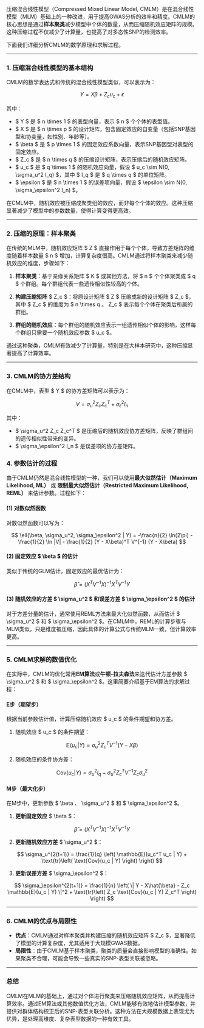 压缩混合线性模型（Compressed Mixed Linear Model, CMLM）是在混合线性模型（MLM）基础上的一种改进，用于提高GWAS分析的效率和精度。CMLM的核心思想是通过**样本聚类**减少模型中个体的数量，从而压缩随机效应矩阵的规模。这种压缩过程不仅减少了计算量，也提高了对多态性SNP的检测效率。

下面我们详细分析CMLM的数学原理和求解过程。

---

### **1. 压缩混合线性模型的基本结构**

CMLM的数学表达式和传统的混合线性模型类似，可以表示为：

$$
Y = X\beta + Z_c u_c + \epsilon
$$

其中：
- $ Y $ 是 $ n \times 1 $ 的表型向量，表示 $ n $ 个个体的表型值。
- $ X $ 是 $ n \times p $ 的设计矩阵，包含固定效应的自变量（包括SNP基因型和协变量，如性别、年龄等）。
- $ \beta $ 是 $ p \times 1 $ 的固定效应系数向量，表示SNP基因型对表型的固定效应。
- $ Z_c $ 是 $ n \times q $ 的压缩设计矩阵，表示压缩后的随机效应矩阵。
- $ u_c $ 是 $ q \times 1 $ 的随机效应向量，假设 $ u_c \sim N(0, \sigma_u^2 I_q) $，其中 $ I_q $ 是 $ q \times q $ 的单位矩阵。
- $ \epsilon $ 是 $ n \times 1 $ 的误差项向量，假设 $ \epsilon \sim N(0, \sigma_\epsilon^2 I_n) $。

在CMLM中，随机效应被压缩成聚类组的效应，而非每个个体的效应。这种压缩显著减少了模型中的参数数量，使得计算变得更高效。

---

### **2. 压缩的原理：样本聚类**

在传统的MLM中，随机效应矩阵 $ Z $ 直接作用于每个个体，导致方差矩阵的维度随着样本数量 $ n $ 增加，计算复杂度很高。CMLM通过将样本聚类来减少随机效应的维度，步骤如下：

1. **样本聚类**：基于亲缘关系矩阵 $ K $ 或其他方法，将 $ n $ 个个体聚类成 $ q $ 个群组。每个群组代表一些遗传相似性较高的个体。
   
2. **构建压缩矩阵** $ Z_c $：将原设计矩阵 $ Z $ 压缩成新的设计矩阵 $ Z_c $，其中 $ Z_c $ 的维度为 $ n \times q $。$ Z_c $ 表示每个个体在聚类后所属的群组。

3. **群组的随机效应**：每个群组的随机效应表示一组遗传相似个体的影响，这样每个群组只需要一个随机效应参数 $ u_c $。

通过这种聚类，CMLM有效减少了计算量，特别是在大样本研究中，这种压缩显著提高了计算效率。

---

### **3. CMLM的协方差结构**

在CMLM中，表型 $ Y $ 的协方差矩阵可以表示为：

$$
V = \sigma_u^2 Z_c Z_c^T + \sigma_\epsilon^2 I_n
$$

其中：

- $ \sigma_u^2 Z_c Z_c^T $ 是压缩后的随机效应协方差矩阵，反映了群组间的遗传相似性带来的变异。
- $ \sigma_\epsilon^2 I_n $ 是误差项的协方差矩阵。

### **4. 参数估计的过程**

由于CMLM仍然是混合线性模型的一种，我们可以使用**最大似然估计（Maximum Likelihood, ML）** 或 **限制最大似然估计（Restricted Maximum Likelihood, REML）** 来估计参数。过程如下：

#### (1) 对数似然函数

对数似然函数可以写为：

$$
\ell(\beta, \sigma_u^2, \sigma_\epsilon^2 | Y) = -\frac{n}{2} \ln(2\pi) - \frac{1}{2} \ln |V| - \frac{1}{2} (Y - X\beta)^T V^{-1} (Y - X\beta)
$$

#### (2) 固定效应 $ \beta $ 的估计

类似于传统的GLM估计，固定效应的最优估计为：

$$
\hat{\beta} = (X^T V^{-1} X)^{-1} X^T V^{-1} Y
$$

#### (3) 随机效应的方差 $ \sigma_u^2 $ 和误差方差 $ \sigma_\epsilon^2 $ 的估计

对于方差分量的估计，通常使用REML方法来最大化似然函数，从而估计 $ \sigma_u^2 $ 和 $ \sigma_\epsilon^2 $。在CMLM中，REML的计算步骤与MLM类似，只是维度被压缩，因此具体的计算公式与传统MLM一致，但计算效率更高。

---

### **5. CMLM求解的数值优化**

在实际中，CMLM的优化常用**EM算法**或**牛顿-拉夫森法**来迭代估计方差参数 $ \sigma_u^2 $ 和 $ \sigma_\epsilon^2 $。这里简要介绍基于EM算法的求解过程：

#### **E步**（期望步）

根据当前参数估计值，计算压缩随机效应 $ u_c $ 的条件期望和协方差。

1. 随机效应 $ u_c $ 的条件期望：

$$
\mathbb{E}(u_c | Y) = \sigma_u^2 Z_c^T V^{-1} (Y - X\beta)
$$

2. 随机效应的条件协方差：

$$
\text{Cov}(u_c | Y) = \sigma_u^2 I_q - \sigma_u^2 Z_c^T V^{-1} Z_c \sigma_u^2
$$

#### **M步**（最大化步）

在M步中，更新参数 $ \beta $、$ \sigma_u^2 $ 和 $ \sigma_\epsilon^2 $。

1. **更新固定效应** $ \beta $：

$$
\hat{\beta} = (X^T V^{-1} X)^{-1} X^T V^{-1} Y
$$

2. **更新随机效应方差** $ \sigma_u^2 $：

$$
\sigma_u^{2(t+1)} = \frac{1}{q} \left( \mathbb{E}(u_c^T u_c | Y) + \text{tr}\left( \text{Cov}(u_c | Y) \right) \right)
$$

3. **更新误差方差** $ \sigma_\epsilon^2 $：

$$
\sigma_\epsilon^{2(t+1)} = \frac{1}{n} \left( \| Y - X\hat{\beta} - Z_c \mathbb{E}(u_c | Y) \|^2 + \text{tr}\left( Z_c \text{Cov}(u_c | Y) Z_c^T \right) \right)
$$

---

### **6. CMLM的优点与局限性**

- **优点**：CMLM通过对样本聚类并构建压缩的随机效应矩阵 $ Z_c $，显著降低了模型的计算复杂度，尤其适用于大规模GWAS数据。
- **局限性**：由于CMLM基于样本聚类，聚类的质量会直接影响模型的准确性。如果聚类不合理，可能会导致一些真实的SNP-表型关联被忽略。

---

### **总结**

CMLM在MLM的基础上，通过对个体进行聚类来压缩随机效应矩阵，从而提高计算效率。通过EM算法或其他数值优化方法，CMLM能够有效地估计模型参数，并提供对群体结构校正后的SNP-表型关联分析。这种方法在大规模数据上表现尤为优异，是处理高维度、复杂表型数据的一种有效工具。